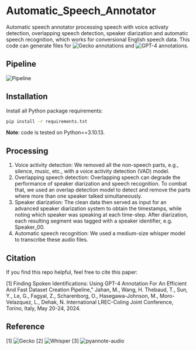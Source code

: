 # Automatic_Speech_Annotator
Automatic speech annotator processing speech with voice activaty detection, overlapping speech detection, speaker diarization and automatic speech recognition, which works for conversional English speech data.
This code can generate files for ![Gecko](https://github.com/gong-io/gecko) annotations and ![GPT-4](https://openai.com/index/gpt-4/) annotations.

## Pipeline
![Pipeline](https://github.com/WangHelin1997/Automatic_Speech_Annotator/blob/main/demo.png)

## Installation

Install all Python package requirements:

```bash
pip install -r requirements.txt
```

**Note**: code is tested on Python==3.10.13.

## Processing

1. Voice activity detection: We removed all the non-speech parts, e.g., silence, music, etc., with a voice activity detection (VAD) model.
2. Overlapping speech detection: Overlapping speech can degrade the performance of speaker diarization and speech recognition. To combat that, we used an overlap detection model to detect and remove the parts where more than one speaker talked simultaneously.
3. Speaker diarization: The clean data then served as input for an advanced speaker diarization system to obtain the timestamps, while noting which speaker was speaking at each time-step. After diarization, each resulting segment was tagged with a speaker identifier, e.g. Speaker_00.
4. Automatic speech recognition: We used a medium-size whisper model to transcribe these audio files.

## Citation

If you find this repo helpful, feel free to cite this paper:

[1] Finding Spoken Identifications: Using GPT-4 Annotation For An Efficient And Fast Dataset Creation Pipeline," Jahan, M., Wang, H. Thebaud, T., Sun, Y., Le, G., Fagyal, Z., Scharenborg, O., Hasegawa-Johnson, M., Moro-Velazquez, L., Dehak, N. International LREC-Coling Joint Conference, Torino, Italy, May 20-24, 2024.

## Reference

[1] ![Gecko](https://github.com/gong-io/gecko)
[2] ![Whisper](https://github.com/openai/whisper)
[3] ![pyannote-audio](https://github.com/pyannote/pyannote-audio)
